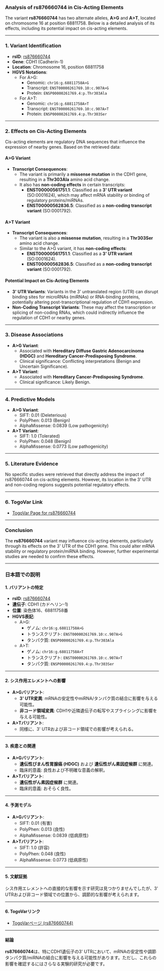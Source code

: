 ### Analysis of rs876660744 in Cis-Acting Elements

The variant **rs876660744** has two alternate alleles, **A>G** and **A>T**, located on chromosome 16 at position 68811758. Below is a detailed analysis of its effects, including its potential impact on cis-acting elements.

---

### 1. Variant Identification
- **rsID**: [rs876660744](https://identifiers.org/dbsnp/rs876660744)
- **Gene**: CDH1 (Cadherin-1)
- **Location**: Chromosome 16, position 68811758
- **HGVS Notations**:
  - For A>G:
    - Genomic: `chr16:g.68811758A>G`
    - Transcript: `ENST00000261769.10:c.907A>G`
    - Protein: `ENSP00000261769.4:p.Thr303Ala`
  - For A>T:
    - Genomic: `chr16:g.68811758A>T`
    - Transcript: `ENST00000261769.10:c.907A>T`
    - Protein: `ENSP00000261769.4:p.Thr303Ser`

---

### 2. Effects on Cis-Acting Elements
Cis-acting elements are regulatory DNA sequences that influence the expression of nearby genes. Based on the retrieved data:

#### **A>G Variant**
- **Transcript Consequences**:
  - The variant is primarily a **missense mutation** in the CDH1 gene, resulting in a **Thr303Ala** amino acid change.
  - It also has **non-coding effects** in certain transcripts:
    - **ENST00000561751.1**: Classified as a **3' UTR variant** (SO:0001624), which may affect mRNA stability or binding of regulatory proteins/miRNAs.
    - **ENST00000562836.5**: Classified as a **non-coding transcript variant** (SO:0001792).

#### **A>T Variant**
- **Transcript Consequences**:
  - The variant is also a **missense mutation**, resulting in a **Thr303Ser** amino acid change.
  - Similar to the A>G variant, it has **non-coding effects**:
    - **ENST00000561751.1**: Classified as a **3' UTR variant** (SO:0001624).
    - **ENST00000562836.5**: Classified as a **non-coding transcript variant** (SO:0001792).

#### **Potential Impact on Cis-Acting Elements**
- **3' UTR Variants**: Variants in the 3' untranslated region (UTR) can disrupt binding sites for microRNAs (miRNAs) or RNA-binding proteins, potentially altering post-transcriptional regulation of CDH1 expression.
- **Non-Coding Transcript Variants**: These may affect the transcription or splicing of non-coding RNAs, which could indirectly influence the regulation of CDH1 or nearby genes.

---

### 3. Disease Associations
- **A>G Variant**:
  - Associated with **Hereditary Diffuse Gastric Adenocarcinoma (HDGC)** and **Hereditary Cancer-Predisposing Syndrome**.
  - Clinical significance: Conflicting interpretations (Benign and Uncertain Significance).
- **A>T Variant**:
  - Associated with **Hereditary Cancer-Predisposing Syndrome**.
  - Clinical significance: Likely Benign.

---

### 4. Predictive Models
- **A>G Variant**:
  - SIFT: 0.01 (Deleterious)
  - PolyPhen: 0.013 (Benign)
  - AlphaMissense: 0.0839 (Low pathogenicity)
- **A>T Variant**:
  - SIFT: 1.0 (Tolerated)
  - PolyPhen: 0.048 (Benign)
  - AlphaMissense: 0.0773 (Low pathogenicity)

---

### 5. Literature Evidence
No specific studies were retrieved that directly address the impact of rs876660744 on cis-acting elements. However, its location in the 3' UTR and non-coding regions suggests potential regulatory effects.

---

### 6. TogoVar Link
- [TogoVar Page for rs876660744](https://togovar.org)

---

### Conclusion
The **rs876660744** variant may influence cis-acting elements, particularly through its effects on the 3' UTR of the CDH1 gene. This could alter mRNA stability or regulatory protein/miRNA binding. However, further experimental studies are needed to confirm these effects.

---

### 日本語での説明

#### 1. バリアントの特定
- **rsID**: [rs876660744](https://identifiers.org/dbsnp/rs876660744)
- **遺伝子**: CDH1 (カドヘリン-1)
- **位置**: 染色体16、68811758番
- **HGVS表記**:
  - A>G:
    - ゲノム: `chr16:g.68811758A>G`
    - トランスクリプト: `ENST00000261769.10:c.907A>G`
    - タンパク質: `ENSP00000261769.4:p.Thr303Ala`
  - A>T:
    - ゲノム: `chr16:g.68811758A>T`
    - トランスクリプト: `ENST00000261769.10:c.907A>T`
    - タンパク質: `ENSP00000261769.4:p.Thr303Ser`

---

#### 2. シス作用エレメントへの影響
- **A>Gバリアント**:
  - **3' UTR変異**: mRNAの安定性やmiRNA/タンパク質の結合に影響を与える可能性。
  - **非コード領域変異**: CDH1や近隣遺伝子の転写やスプライシングに影響を与える可能性。
- **A>Tバリアント**:
  - 同様に、3' UTRおよび非コード領域での影響が考えられる。

---

#### 3. 疾患との関連
- **A>Gバリアント**:
  - **遺伝性びまん性胃腺癌 (HDGC)** および **遺伝性がん素因症候群** に関連。
  - 臨床的意義: 良性および不明確な意義の解釈。
- **A>Tバリアント**:
  - **遺伝性がん素因症候群** に関連。
  - 臨床的意義: おそらく良性。

---

#### 4. 予測モデル
- **A>Gバリアント**:
  - SIFT: 0.01 (有害)
  - PolyPhen: 0.013 (良性)
  - AlphaMissense: 0.0839 (低病原性)
- **A>Tバリアント**:
  - SIFT: 1.0 (許容)
  - PolyPhen: 0.048 (良性)
  - AlphaMissense: 0.0773 (低病原性)

---

#### 5. 文献証拠
シス作用エレメントへの直接的な影響を示す研究は見つかりませんでしたが、3' UTRおよび非コード領域での位置から、調節的な影響が考えられます。

---

#### 6. TogoVarリンク
- [TogoVarページ (rs876660744)](https://togovar.org)

---

#### 結論
**rs876660744**は、特にCDH1遺伝子の3' UTRにおいて、mRNAの安定性や調節タンパク質/miRNAの結合に影響を与える可能性があります。ただし、これらの影響を確認するにはさらなる実験的研究が必要です。